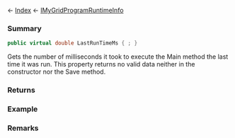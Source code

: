 ← [Index](Api-Index) ← [IMyGridProgramRuntimeInfo](Sandbox.ModAPI.Ingame.IMyGridProgramRuntimeInfo)

### Summary

```csharp
public virtual double LastRunTimeMs { ; }
```

Gets the number of milliseconds it took to execute the Main method the last time it was run. This property returns no valid data neither in the constructor nor the Save method.

### Returns

### Example

### Remarks

